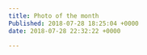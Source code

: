 ```yaml
---
title: Photo of the month
Published: 2018-07-28 18:25:04 +0000
date: 2018-07-28 22:32:22 +0000

---
```

